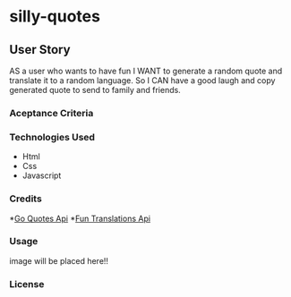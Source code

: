 # silly-quotes


## User Story
AS a user who wants to have fun
I WANT to generate a random quote and translate it to
a random language.
So I CAN have a good laugh and copy generated quote 
to send to family and friends.


### Aceptance Criteria


### Technologies Used

* Html
* Css
* Javascript

### Credits

*[Go Quotes Api](https://goquotes.docs.apiary.io/#)
*[Fun Translations Api](https://funtranslations.com/api/#)


### Usage
image will be placed here!!

### License



